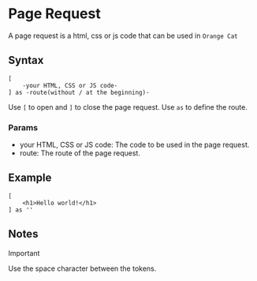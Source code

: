# Page Request

A page request is a html, css or js code that can be used in `Orange Cat`

## Syntax

```ocat
[
    -your HTML, CSS or JS code-
] as -route(without / at the beginning)-
```

Use `[` to open and `]` to close the page request.
Use `as` to define the route.

### Params

- your HTML, CSS or JS code: The code to be used in the page request.
- route: The route of the page request.

## Example

```ocat
[
    <h1>Hello world!</h1>
] as ''
```

## Notes

> [!IMPORTANT]
> Use the space character between the tokens.
